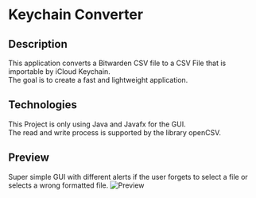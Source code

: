 # Keychain Converter

## Description
This application converts a Bitwarden CSV file to a CSV File that is importable by iCloud Keychain. <br/>
The goal is to create a fast and lightweight application.

## Technologies
This Project is only using Java and Javafx for the GUI. <br/>
The read and write process is supported by the library openCSV.

## Preview
Super simple GUI with different alerts if the user forgets to select a file or selects a wrong formatted file.
![Preview](preview/preview.png)
